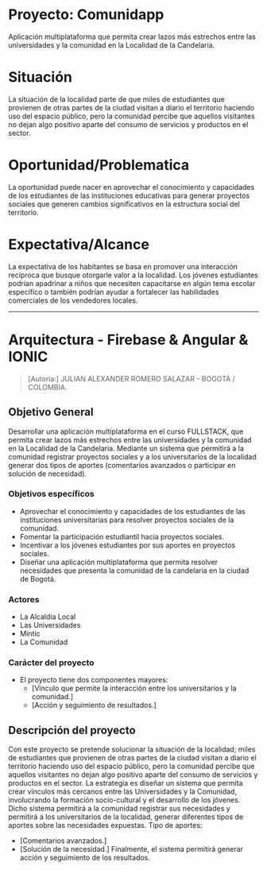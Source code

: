 # Proyecto: Comunidapp
Aplicación multiplataforma que permita crear lazos más estrechos entre las universidades y la comunidad en la Localidad de la Candelaria.


# Situación 
La situación de la localidad parte de que miles de estudiantes que provienen de otras partes de la ciudad visitan a diario el territorio haciendo uso del espacio público, pero la comunidad percibe que aquellos visitantes no dejan algo positivo aparte del consumo de servicios y productos en el sector. 

# Oportunidad/Problematica 
La oportunidad puede nacer en aprovechar el conocimiento y capacidades de los estudiantes de las instituciones educativas para generar proyectos sociales que generen cambios significativos en la estructura social del territorio. 

# Expectativa/Alcance 

La expectativa de los habitantes se basa en promover una interacción recíproca que busque otorgarle valor a la localidad. Los jóvenes estudiantes podrían apadrinar a niños que necesiten capacitarse en algún tema escolar específico o también podrían ayudar a fortalecer las habilidades comerciales de los vendedores locales.

---
# Arquitectura - Firebase & Angular & IONIC

> [Autoria:] JULIAN ALEXANDER ROMERO SALAZAR - BOGOTÁ / COLOMBIA.

## Objetivo General
Desarrollar una aplicación multiplataforma en el curso FULLSTACK, que permita crear lazos más estrechos entre las universidades y la comunidad en la Localidad de la Candelaria. Mediante un sistema que permitirá a la comunidad registrar proyectos sociales y a los universitarios de la localidad generar dos tipos de aportes (comentarios avanzados o participar en solución de necesidad).


### Objetivos específicos
*	Aprovechar el conocimiento y capacidades de los estudiantes de las instituciones universitarias para resolver proyectos sociales de la comunidad.
*	Fomentar la participación estudiantil hacia proyectos sociales.
*	Incentivar a los jóvenes estudiantes por sus aportes en proyectos sociales.
*	Diseñar una aplicación multiplataforma que permita resolver necesidades que presenta la comunidad de la candelaria en la ciudad de Bogotá.


### Actores
*	La Alcaldía Local 
*	Las Universidades 
*	Mintic 
*	La Comunidad


### Carácter del proyecto

*	El proyecto tiene dos componentes mayores:
    +	[Vinculo que permite la interacción entre los universitarios y la comunidad.]
    +	[Acción y seguimiento de resultados.]

	
## Descripción del proyecto

Con este proyecto se pretende solucionar la situación de la localidad; miles de estudiantes que provienen de otras partes de la ciudad visitan a diario el territorio haciendo uso del espacio público, pero la comunidad percibe que aquellos visitantes no dejan algo positivo aparte del consumo de servicios y productos en el sector. La estrategia es diseñar un sistema que permita crear vínculos más cercanos entre las Universidades y la Comunidad, involucrando la formación socio-cultural y el desarrollo de los jóvenes.
Dicho sistema permitirá a la comunidad registrar sus necesidades y permitirá a los universitarios de la localidad, generar diferentes tipos de aportes sobre las necesidades expuestas.
Tipo de aportes:
*	[Comentarios avanzados.]
*	[Solución de la necesidad.]
Finalmente, el sistema permitirá generar acción y seguimiento de los resultados.
